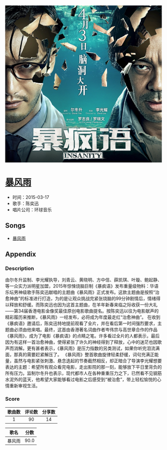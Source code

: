 <p align="center">
	<img src="imgs/暴风雨.jpg" alt="album_img" />
</p>

# [暴风雨](https://music.163.com/album?id=3109376)

* 时间：2015-03-17
* 歌手：陈奕迅
* 唱片公司：环球音乐
## Songs

* [暴风雨](songs/暴风雨_31010936/README.md)
## Appendix

### Description

由尔冬升监制、李光耀执导，刘青云、黄晓明、方中信、薛凯琪、叶璇、鲍起静、等一众实力派明星加盟，2015年惊悚烧脑巨制《暴疯语》发布重量级物料：华语乐坛男神级歌手陈奕迅献唱的主题曲《暴风雨》正式发布。这款主题曲是按照“治愈神曲”的标准进行打造，为的是让观众挑战完紧张烧脑的99分钟剧情后，情绪得以释放和舒缓。而陈奕迅也因为这首主题曲，在羊年新春来临之际收获一份大礼——第34届香港电影金像奖最佳原创电影歌曲提名。按陈奕迅以往为电影献声的精彩履历来推断，《暴风雨》一经发布，必将成为年度最走红“治愈神曲”。
在收到《暴疯语》邀请后，陈奕迅特地提前观看了全片，并在看后第一时间强烈要求，主题曲必须由他来唱。最终，这首由香港著名词曲作者岑伟宗与高世章合作的作品《暴风雨》，成为了电影《暴疯语》的点睛之笔。许多看过全片的人都表示，最后因为有这样一首治愈神曲，使得紧张了许久的神经得到了释放，心中的迷茫也因歌声而消解。更有甚者表示，《暴风雨》是压力指数的另类测试，如果你听完泪流满面，那真的需要赶紧解压了。
《暴风雨》整首歌曲旋律轻柔舒缓，词句充满正能量，虽然与电影紧张刺激、悬念迭起的节奏截然相反，却正暗合了导演李光耀想要表达的主题：希望所有观众看完电影，走出影院的那一刻，能够放下平日里背负的所有压力。监制尔冬升也表示，现代都市人在各种重重压力之下，已然看不见钢筋水泥外的蓝天，他希望大家能够看过电影之后感受到“被治愈”，带上轻松愉悦的心情重新审视生活。

### Score

|歌曲数|评论数|分享数|
|:---:|:---:|:---:|
|1|90|14|

|歌名|分数|
|:---:|:---:|
|暴风雨|90.0
